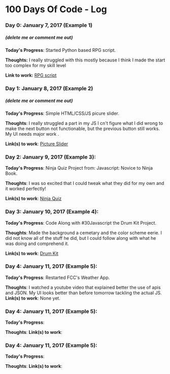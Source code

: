 # 100 Days Of Code - Log

### Day 0: January 7, 2017 (Example 1)
##### (delete me or comment me out)

**Today's Progress**: Started Python based RPG script.

**Thoughts:** I really struggled with this mostly because I think I made the start too complex for my skill level

**Link to work:** [RPG script](python-pit/rpg-script.py)

### Day 1: January 8, 2017 (Example 2)
##### (delete me or comment me out)

**Today's Progress**: Simple HTML/CSS/JS picure slider.

**Thoughts**: I really struggled a part in my JS I cn't figure what I did wrong to make the next button not functionable, but the previous button still works.  My UI needs major work .

**Link(s) to work**: [Picture Slider](http://codepen.io/SBisBlueInked/full/jybEXO/)


### Day 2: January 9, 2017 (Example 3):

**Today's Progress**: Ninja Quiz Project from: Javascript: Novice to Ninja Book.

**Thoughts**:  I was so excited that I could tweak what they did for my own and it worked perfectly!

**Link(s) to work**: [Ninja Quiz](javascript-journey/My_Quiz_Ninja/QuizNinja_BlackEditionV1.js)



### Day 3: January 10, 2017 (Example 4):

**Today's Progress**: Code Along with #30Javascript the Drum Kit Project.

**Thoughts**:  Made the background a cemetary and the color scheme eerie.  I did not know all of the stuff he did, but I could follow along with what he was doing and comprehend it.

**Link(s) to work**: [Drum Kit](javascript-journey/30DaysofJavascript/index-DrumKit.html)


### Day 4: January 11, 2017 (Example 5):

**Today's Progress**: Restarted FCC's Weather App.

**Thoughts**: I watched a youtube video that explained better the use of apis and JSON.  My UI looks better than before tomorrow tackling the actual JS.
**Link(s) to work**: None yet.


### Day 4: January 11, 2017 (Example 5):

**Today's Progress**: 

**Thoughts**: 
**Link(s) to work**: []()


### Day 4: January 11, 2017 (Example 5):

**Today's Progress**: 

**Thoughts**: 
**Link(s) to work**: []()
